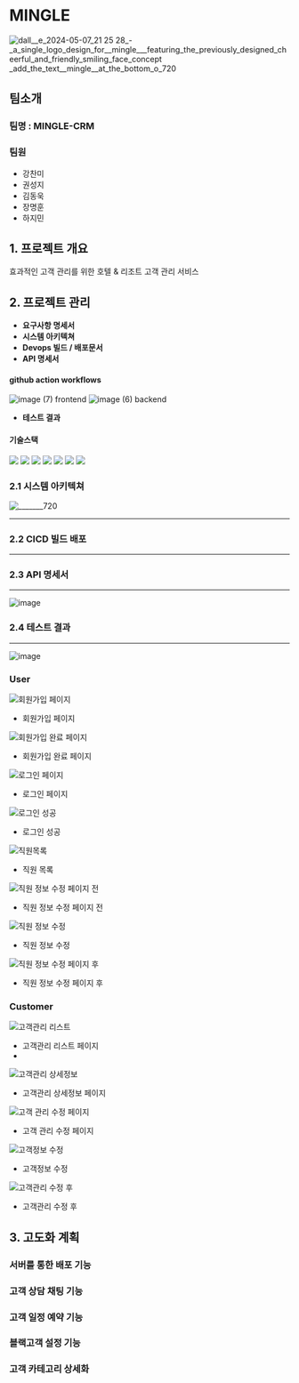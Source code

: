# MINGLE #

![dall__e_2024-05-07_21 25 28_-_a_single_logo_design_for__mingle___featuring_the_previously_designed_cheerful_and_friendly_smiling_face_concept _add_the_text__mingle__at_the_bottom_o_720](https://github.com/kinggodgeneralteam2/TEAM2-MINGLE-CRM/assets/155680893/d2c27cc2-d62e-4459-9e66-c46426da8fac)


## 팀소개 ##

### 팀명 : MINGLE-CRM ###

### 팀원 ###
- 강찬미
- 권성지
- 김동욱
- 장명훈
- 하지민

## 1. 프로젝트 개요 ##
효과적인 고객 관리를 위한 호텔 & 리조트 고객 관리 서비스

## 2. 프로젝트 관리 ##
- **요구사항 명세서**
- **시스템 아키텍쳐**
- **Devops 빌드 / 배포문서**
- **API 명세서**
#### github action workflows ####
![image (7)](https://github.com/kinggodgeneralteam2/TEAM2-MINGLE-CRM/assets/85616993/7dd04220-e564-41d5-86d3-21490ff0e0f2)
frontend
![image (6)](https://github.com/kinggodgeneralteam2/TEAM2-MINGLE-CRM/assets/85616993/4ed535c8-5cc3-4201-9716-efe67cbcf6fa)
backend

- **테스트 결과**

#### 기술스택 ####
<img src="https://img.shields.io/badge/vue.js-4FC08D?style=for-the-badge&logo=vue.js&logoColor=white">  <img src="https://img.shields.io/badge/javascript-F7DF1E?style=for-the-badge&logo=javascript&logoColor=black">
  <img src="https://img.shields.io/badge/spring-6DB33F?style=for-the-badge&logo=spring&logoColor=white">  <img src="https://img.shields.io/badge/springboot-6DB33F?style=for-the-badge&logo=springboot&logoColor=white">  <img src="https://img.shields.io/badge/Docker-2496ED?style=for-the-badge&logo=Docker&logoColor=white"/>  <img src="https://img.shields.io/badge/GitHub Actions-181717?style=for-the-badge&logo=GitHub&logoColor=white"/>  <img src="https://img.shields.io/badge/Redis-DC382D?style=for-the-badge&logo=Redis&logoColor=white"/>

### 2.1 시스템 아키텍쳐 ###
![_______720](https://github.com/kinggodgeneralteam2/TEAM2-MINGLE-CRM/assets/155680893/07fdd7a8-7e07-4f23-b999-9b61bf48e0b1)

***

### 2.2 CICD 빌드 배포 ###

*** 

### 2.3 API 명세서 ###

***
![image](https://github.com/kinggodgeneralteam2/TEAM2-MINGLE-CRM/assets/155680893/03d90d75-7089-413d-a3ba-5fe6c0f87fa4)

### 2.4 테스트 결과 ###

***
![image](https://github.com/kinggodgeneralteam2/TEAM2-MINGLE-CRM/assets/155680893/bc495297-7c86-49de-ac89-f042c1547acd)

### User
![회원가입 페이지](https://github.com/kinggodgeneralteam2/TEAM2-MINGLE-CRM/assets/85616993/bfbbb7a2-9c19-4397-9451-11759e55c511)
- 회원가입 페이지

![회원가입 완료 페이지](https://github.com/kinggodgeneralteam2/TEAM2-MINGLE-CRM/assets/85616993/d32a2148-de90-48f8-85c3-be037f0bb88e)
- 회원가입 완료 페이지

![로그인 페이지](https://github.com/kinggodgeneralteam2/TEAM2-MINGLE-CRM/assets/85616993/2db81cc8-55e3-467f-bf82-7ccb36aa06ef)
- 로그인 페이지

![로그인 성공](https://github.com/kinggodgeneralteam2/TEAM2-MINGLE-CRM/assets/85616993/be778c43-b961-4fec-9505-36467e6508a9)
- 로그인 성공

![직원목록](https://github.com/kinggodgeneralteam2/TEAM2-MINGLE-CRM/assets/85616993/0df57e92-fbee-41ee-8a3f-bf128270687c)
- 직원 목록

![직원 정보 수정 페이지 전](https://github.com/kinggodgeneralteam2/TEAM2-MINGLE-CRM/assets/85616993/bf8bbf37-51ba-4529-8639-f7718daffc47)
- 직원 정보 수정 페이지 전

![직원 정보 수정](https://github.com/kinggodgeneralteam2/TEAM2-MINGLE-CRM/assets/85616993/bd2f26fb-9627-48da-817e-d4db3692d2b8)
- 직원 정보 수정

![직원 정보 수정 페이지 후](https://github.com/kinggodgeneralteam2/TEAM2-MINGLE-CRM/assets/85616993/6c6f97ed-3cc3-4ea3-bab2-abf6774c71e7)
- 직원 정보 수정 페이지 후

### Customer
![고객관리 리스트](https://github.com/kinggodgeneralteam2/TEAM2-MINGLE-CRM/assets/85616993/d4ea6604-7fbb-40cf-9047-648e076ca32e)
- 고객관리 리스트 페이지
- 
![고객관리 상세정보](https://github.com/kinggodgeneralteam2/TEAM2-MINGLE-CRM/assets/85616993/7685e970-9e63-4eab-8e20-9551f5817f57)
- 고객관리 상세정보 페이지

![고객 관리 수정 페이지](https://github.com/kinggodgeneralteam2/TEAM2-MINGLE-CRM/assets/85616993/67e43eee-15ba-4983-9e11-22e95305d46a)
- 고객 관리 수정 페이지

![고객정보 수정](https://github.com/kinggodgeneralteam2/TEAM2-MINGLE-CRM/assets/85616993/7cca6fcd-3eba-42d3-bdaf-9781e67ed1e2)
- 고객정보 수정 

![고객관리 수정 후](https://github.com/kinggodgeneralteam2/TEAM2-MINGLE-CRM/assets/85616993/bb0fedc4-1d70-4349-bff7-6bf4c18271d9)
- 고객관리 수정 후 



## 3. 고도화 계획 ##

### 서버를 통한 배포 기능 ###

### 고객 상담 채팅 기능 ###

### 고객 일정 예약 기능 ###

### 블랙고객 설정 기능 ###

### 고객 카테고리 상세화 ###

